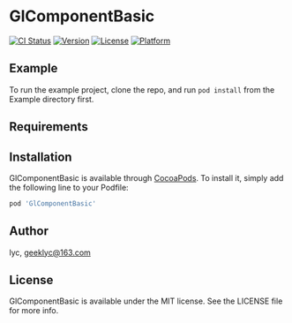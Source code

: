 # GlComponentBasic

[![CI Status](https://img.shields.io/travis/lyc/GlComponentBasic.svg?style=flat)](https://travis-ci.org/lyc/GlComponentBasic)
[![Version](https://img.shields.io/cocoapods/v/GlComponentBasic.svg?style=flat)](https://cocoapods.org/pods/GlComponentBasic)
[![License](https://img.shields.io/cocoapods/l/GlComponentBasic.svg?style=flat)](https://cocoapods.org/pods/GlComponentBasic)
[![Platform](https://img.shields.io/cocoapods/p/GlComponentBasic.svg?style=flat)](https://cocoapods.org/pods/GlComponentBasic)

## Example

To run the example project, clone the repo, and run `pod install` from the Example directory first.

## Requirements

## Installation

GlComponentBasic is available through [CocoaPods](https://cocoapods.org). To install
it, simply add the following line to your Podfile:

```ruby
pod 'GlComponentBasic'
```

## Author

lyc, geeklyc@163.com

## License

GlComponentBasic is available under the MIT license. See the LICENSE file for more info.
